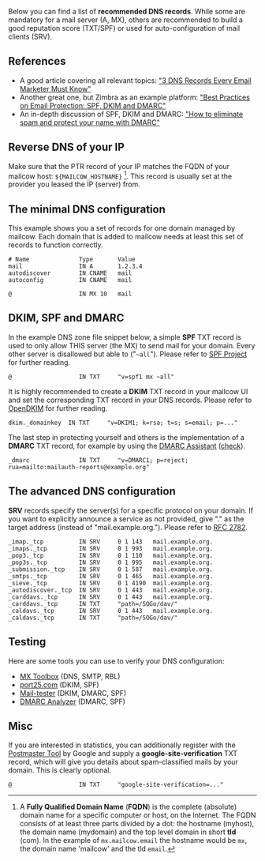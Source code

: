 Below you can find a list of **recommended DNS records**. While some are mandatory for a mail server (A, MX), others are recommended to build a good reputation score (TXT/SPF) or used for auto-configuration of mail clients (SRV).

## References

- A good article covering all relevant topics:
  ["3 DNS Records Every Email Marketer Must Know"](https://www.rackaid.com/blog/email-dns-records)
- Another great one, but Zimbra as an example platform:
  ["Best Practices on Email Protection: SPF, DKIM and DMARC"](https://wiki.zimbra.com/wiki/Best_Practices_on_Email_Protection:_SPF,_DKIM_and_DMARC)
- An in-depth discussion of SPF, DKIM and DMARC:
  ["How to eliminate spam and protect your name with DMARC"](https://www.skelleton.net/2015/03/21/how-to-eliminate-spam-and-protect-your-name-with-dmarc/)

## Reverse DNS of your IP

Make sure that the PTR record of your IP matches the FQDN of your mailcow host: `${MAILCOW_HOSTNAME}` [^1]. This record is usually set at the provider you leased the IP (server) from.

## The minimal DNS configuration

This example shows you a set of records for one domain managed by mailcow. Each domain that is added to mailcow needs at least this set of records to function correctly.

```
# Name              Type       Value
mail                IN A       1.2.3.4
autodiscover        IN CNAME   mail
autoconfig          IN CNAME   mail

@                   IN MX 10   mail
```

## DKIM, SPF and DMARC

In the example DNS zone file snippet below, a simple **SPF** TXT record is used to only allow THIS server (the MX) to send mail for your domain. Every other server is disallowed but able to ("`~all`"). Please refer to [SPF Project](http://www.open-spf.org/) for further reading.

```
@                   IN TXT     "v=spf1 mx ~all"
```

It is highly recommended to create a **DKIM** TXT record in your mailcow UI and set the corresponding TXT record in your DNS records. Please refer to [OpenDKIM](http://www.opendkim.org) for further reading.

```
dkim._domainkey  IN TXT     "v=DKIM1; k=rsa; t=s; s=email; p=..."
```

The last step in protecting yourself and others is the implementation of a **DMARC** TXT record, for example by using the [DMARC Assistant](http://www.kitterman.com/dmarc/assistant.html) ([check](https://dmarcian.com/dmarc-inspector/google.com)).

```
_dmarc              IN TXT     "v=DMARC1; p=reject; rua=mailto:mailauth-reports@example.org"
```

## The advanced DNS configuration

**SRV** records specify the server(s) for a specific protocol on your domain. If you want to explicitly announce a service as not provided, give "." as the target address (instead of "mail.example.org."). Please refer to [RFC 2782](https://tools.ietf.org/html/rfc2782).

```
_imap._tcp          IN SRV     0 1 143   mail.example.org.
_imaps._tcp         IN SRV     0 1 993   mail.example.org.
_pop3._tcp          IN SRV     0 1 110   mail.example.org.
_pop3s._tcp         IN SRV     0 1 995   mail.example.org.
_submission._tcp    IN SRV     0 1 587   mail.example.org.
_smtps._tcp         IN SRV     0 1 465   mail.example.org.
_sieve._tcp         IN SRV     0 1 4190  mail.example.org.
_autodiscover._tcp  IN SRV     0 1 443   mail.example.org.
_carddavs._tcp      IN SRV     0 1 443   mail.example.org.
_carddavs._tcp      IN TXT     "path=/SOGo/dav/"
_caldavs._tcp       IN SRV     0 1 443   mail.example.org.
_caldavs._tcp       IN TXT     "path=/SOGo/dav/"
```

## Testing

Here are some tools you can use to verify your DNS configuration:

- [MX Toolbox](https://mxtoolbox.com/SuperTool.aspx) (DNS, SMTP, RBL)
- [port25.com](https://www.port25.com/dkim-wizard/) (DKIM, SPF)
- [Mail-tester](https://www.mail-tester.com/) (DKIM, DMARC, SPF)
- [DMARC Analyzer](https://www.dmarcanalyzer.com/spf/checker/) (DMARC, SPF)

## Misc

If you are interested in statistics, you can additionally register with the [Postmaster Tool](https://gmail.com/postmaster)  by Google and supply a **google-site-verification** TXT record, which will give you details about spam-classified mails by your domain. This is clearly optional.

```
@                   IN TXT     "google-site-verification=..."
```

[^1]: A **Fully Qualified Domain Name** (**FQDN**) is the complete (absolute) domain name for a specific computer or host, on the Internet. The FQDN consists of at least three parts divided by a dot: the hostname (myhost), the domain name (mydomain) and the top level domain in short **tld** (com). In the example of `mx.mailcow.email` the hostname would be `mx`, the domain name 'mailcow' and the tld `email`.

